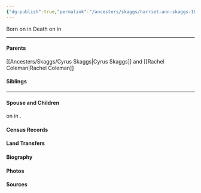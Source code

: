 ```yaml
---
{"dg-publish":true,"permalink":"/ancesters/skaggs/harriet-ann-skaggs-1859-1950/","tags":["Harriet-Ann-Skaggs"]}
---
```


Born on  <!-- link to date --> in <!-- link to place -->
Death on <!-- link to date --> in <!-- link to place -->

---
#### Parents

[[Ancesters/Skaggs/Cyrus Skaggs\|Cyrus Skaggs]] and [[Rachel Coleman\|Rachel Coleman]]
#### Siblings
<!-- Link to sibling -->

---
#### Spouse and Children
<!-- Link to spouse --> on <!-- link to date --> in <!-- link to place -->.
<!-- Link to child -->

#### Census Records

#### Land Transfers

#### Biography

#### Photos

#### Sources

